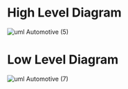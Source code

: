 # High Level Diagram
![uml Automotive (5)](https://user-images.githubusercontent.com/98815258/166186431-9fa63cf9-6895-46fb-8143-a4e264f7befd.jpeg)


# Low Level Diagram
![uml Automotive (7)](https://user-images.githubusercontent.com/98815258/166186396-9cd6a69f-e844-446e-97f1-5249e1df19d5.jpeg)
